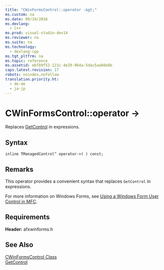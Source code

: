```yaml
---
title: "CWinFormsControl::operator -&gt;"
ms.custom: na
ms.date: 09/19/2016
ms.devlang: 
  - C++
ms.prod: visual-studio-dev14
ms.reviewer: na
ms.suite: na
ms.technology: 
  - devlang-cpp
ms.tgt_pltfrm: na
ms.topic: reference
ms.assetid: ebfb9f52-121c-4e29-9b4a-5dac5aa0de8b
caps.latest.revision: 17
robots: noindex,nofollow
translation.priority.ht: 
  - de-de
  - ja-jp
---
```

# CWinFormsControl::operator -&gt;
Replaces [GetControl](../vs140/CWinFormsControl--GetControl.md) in expressions.  
  
## Syntax  
  
```  
inline TManagedControl^ operator->( ) const;  
```  
  
## Remarks  
 This operator provides a convenient syntax that replaces `GetControl` in expressions.  
  
 For more information on Windows Forms, see [Using a Windows Form User Control in MFC](../vs140/Using-a-Windows-Form-User-Control-in-MFC.md).  
  
## Requirements  
 **Header:** afxwinforms.h  
  
## See Also  
 [CWinFormsControl Class](../vs140/CWinFormsControl-Class.md)   
 [GetControl](../vs140/CWinFormsControl--GetControl.md)